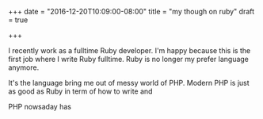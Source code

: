 +++
date = "2016-12-20T10:09:00-08:00"
title = "my though on ruby"
draft = true

+++

I recently work as a fulltime Ruby developer. I'm happy because this is
the first job where I write Ruby fulltime. Ruby is no longer my prefer
language anymore.

It's the language bring me out of messy world of PHP. Modern PHP is just
as good as Ruby in term of how to write and 

PHP nowsaday has 

